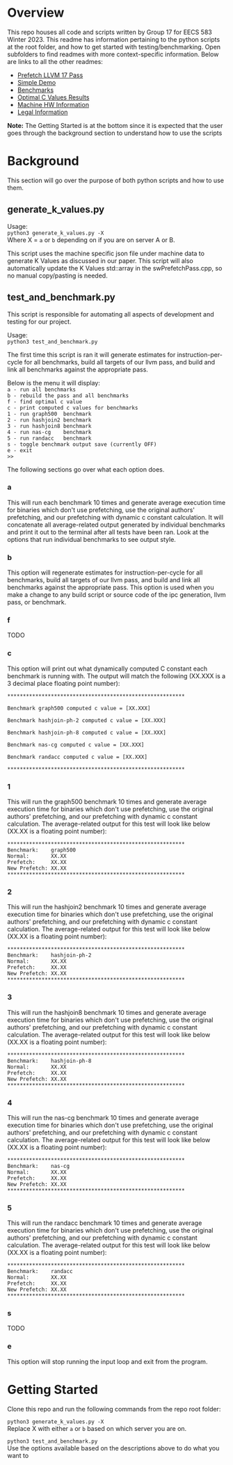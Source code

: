 # Overview
This repo houses all code and scripts written by Group 17 for EECS 583 Winter 2023. This readme has information pertaining to the python scripts at the root folder, and how to get started with testing/benchmarking. Open subfolders to find readmes with more context-specific information. Below are links to all the other readmes:  

- [Prefetch LLVM 17 Pass](freshAttempt/README.md)  
- [Simple Demo](freshAttempt/demo/README.md)  
- [Benchmarks](program/README.md)  
- [Optimal C Values Results](optimal_c_value/README.md)  
- [Machine HW Information](machine_data/README.md)  
- [Legal Information](legal/README.md)  

**Note:** The Getting Started is at the bottom since it is expected that the user goes through the background section to understand how to use the scripts
# Background
This section will go over the purpose of both python scripts and how to use them.  

## generate_k_values.py
Usage:  
`python3 generate_k_values.py -X`  
Where X = `a` or `b` depending on if you are on server A or B.  

This script uses the machine specific json file under machine data to generate K Values as discussed in our paper. This script will also automatically update the K Values std::array in the swPrefetchPass.cpp, so no manual copy/pasting is needed.

## test_and_benchmark.py
This script is responsible for automating all aspects of development and testing for our project.  

Usage:  
`python3 test_and_benchmark.py`  

The first time this script is ran it will generate estimates for instruction-per-cycle for all benchmarks, build all targets of our llvm pass, and build and link all benchmarks against the appropriate pass.  

Below is the menu it will display:  
`a - run all benchmarks`  
`b - rebuild the pass and all benchmarks`  
`f - find optimal c value`  
`c - print computed c values for benchmarks`  
`1 - run graph500  benchmark`  
`2 - run hashjoin2 benchmark`  
`3 - run hashjoin8 benchmark`  
`4 - run nas-cg    benchmark`  
`5 - run randacc   benchmark`  
`s - toggle benchmark output save (currently OFF)`  
`e - exit`  
`>>`

The following sections go over what each option does.

### a
This will run each benchmark 10 times and generate average execution time for binaries which don't use prefetching, use the original authors' prefetching, and our prefetching with dynamic c constant calculation.
It will concatenate all average-related output generated by individual benchmarks and print it out to the terminal after all tests have been ran. Look at the options that run individual benchmarks to see output style.
### b
This option will regenerate estimates for instruction-per-cycle for all benchmarks, build all targets of our llvm pass, and build and link all benchmarks against the appropriate pass. This option is used when you make a change to any build script or source code of the ipc generation, llvm pass, or benchmark.
### f
TODO
### c
This option will print out what dynamically computed C constant each benchmark is running with. The output will match the following (XX.XXX is a 3 decimal place floating point number):  
  
`*********************************************************`

`Benchmark graph500 computed c value = [XX.XXX]`

`Benchmark hashjoin-ph-2 computed c value = [XX.XXX]`

`Benchmark hashjoin-ph-8 computed c value = [XX.XXX]`

`Benchmark nas-cg computed c value = [XX.XXX]`

`Benchmark randacc computed c value = [XX.XXX]`

`*********************************************************`

### 1
This will run the graph500 benchmark 10 times and generate average execution time for binaries which don't use prefetching, use the original authors' prefetching, and our prefetching with dynamic c constant calculation. The average-related output for this test will look like below (XX.XX is a floating point number):  
  
`*********************************************************`  
`Benchmark:    graph500`  
`Normal:       XX.XX`  
`Prefetch:     XX.XX`  
`New Prefetch: XX.XX`  
`*********************************************************`
### 2
This will run the hashjoin2 benchmark 10 times and generate average execution time for binaries which don't use prefetching, use the original authors' prefetching, and our prefetching with dynamic c constant calculation. The average-related output for this test will look like below (XX.XX is a floating point number):  
  
`*********************************************************`  
`Benchmark:    hashjoin-ph-2`  
`Normal:       XX.XX`  
`Prefetch:     XX.XX`  
`New Prefetch: XX.XX`  
`*********************************************************`
### 3
This will run the hashjoin8 benchmark 10 times and generate average execution time for binaries which don't use prefetching, use the original authors' prefetching, and our prefetching with dynamic c constant calculation. The average-related output for this test will look like below (XX.XX is a floating point number):  
  
`*********************************************************`  
`Benchmark:    hashjoin-ph-8`  
`Normal:       XX.XX`  
`Prefetch:     XX.XX`  
`New Prefetch: XX.XX`  
`*********************************************************`
### 4
This will run the nas-cg benchmark 10 times and generate average execution time for binaries which don't use prefetching, use the original authors' prefetching, and our prefetching with dynamic c constant calculation. The average-related output for this test will look like below (XX.XX is a floating point number):  
  
`*********************************************************`  
`Benchmark:    nas-cg`  
`Normal:       XX.XX`  
`Prefetch:     XX.XX`  
`New Prefetch: XX.XX`  
`*********************************************************`
### 5
This will run the randacc benchmark 10 times and generate average execution time for binaries which don't use prefetching, use the original authors' prefetching, and our prefetching with dynamic c constant calculation. The average-related output for this test will look like below (XX.XX is a floating point number):  
  
`*********************************************************`  
`Benchmark:    randacc`  
`Normal:       XX.XX`  
`Prefetch:     XX.XX`  
`New Prefetch: XX.XX`  
`*********************************************************`
### s
TODO
### e
This option will stop running the input loop and exit from the program.


# Getting Started
Clone this repo and run the following commands from the repo root folder:  

`python3 generate_k_values.py -X`  
Replace X with either `a` or `b` based on which server you are on.  

`python3 test_and_benchmark.py`  
Use the options available based on the descriptions above to do what you want to
